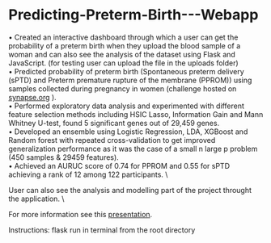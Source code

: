 # Predicting-Preterm-Birth---Webapp

• Created an interactive dashboard through which a user can get the probability of a preterm birth when they upload the
blood sample of a woman and can also see the analysis of the dataset using Flask and JavaScript. (for testing user can upload the file in the uploads folder) \
• Predicted probability of preterm birth (Spontaneous preterm delivery (sPTD) and Preterm premature rupture of the
membrane (PPROM)) using samples collected during pregnancy in women (challenge hosted on [synapse.org](https://www.synapse.org/#!Synapse:syn18380862/wiki/590485) ). \
• Performed exploratory data analysis and experimented with different feature selection methods including HSIC Lasso,
Information Gain and Mann Whitney U-test, found 5 significant genes out of 29,459 genes. \
• Developed an ensemble using Logistic Regression, LDA, XGBoost and Random forest with repeated cross-validation to get
improved generalization performance as it was the case of a small n large p problem (450 samples & 29459 features). \
• Achieved an AURUC score of 0.74 for PPROM and 0.55 for sPTD achieving a rank of 12 among 122 participants. \

User can also see the analysis and modelling part of the project throught the application. \

For more information see this [presentation](https://drive.google.com/file/d/1nlHIC6AKiD4liQnnST90SpgS2mHCKWNr/view?usp=sharing).

Instructions:
flask run in terminal from the root directory
